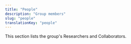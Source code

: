 ```yaml
---
title: "People"
description: "Group members"
slug: "people"
translationKey: "people"
---
```


This section lists the group's Researchers and Collaborators.

